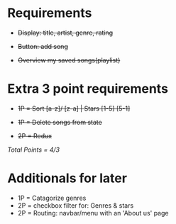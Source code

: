 # Requirements
- ~~Display: title, artist, genre, rating~~

- ~~Button: add song~~

- ~~Overview my saved songs(playlist)~~

# Extra 3 point requirements
- ~~1P = Sort [a-z]/ [z-a] | Stars [1-5] [5-1]~~

- ~~1P = Delete songs from state~~

- ~~2P = Redux~~

*Total Points = 4/3*

# Additionals for later 
- 1P = Catagorize genres
- 2P =  checkbox filter for: Genres & stars
- 2P = Routing: navbar/menu with an 'About us' page
